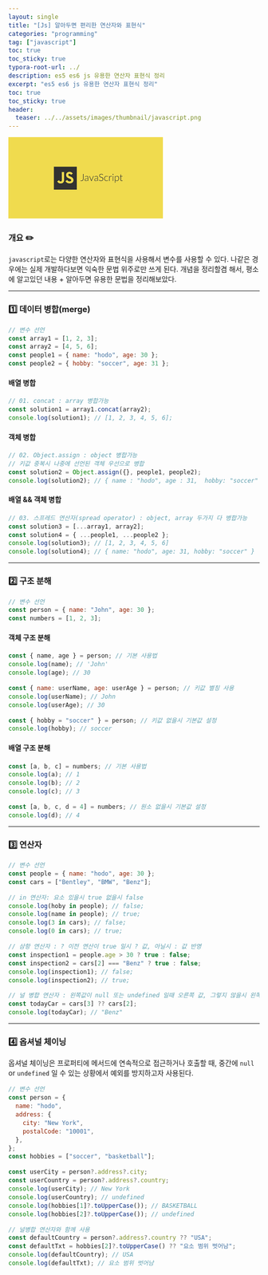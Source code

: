 ```yaml
---
layout: single
title: "[Js] 알아두면 편리한 연산자와 표현식"
categories: "programming"
tag: ["javascript"]
toc: true
toc_sticky: true
typora-root-url: ../
description: es5 es6 js 유용한 연산자 표현식 정리
excerpt: "es5 es6 js 유용한 연산자 표현식 정리"
toc: true
toc_sticky: true
header:
  teaser: ../../assets/images/thumbnail/javascript.png
---
```


![Javascript 썸네일](../../assets/images/thumbnail/javascript.png)

### 개요 ✏️

<code>javascript</code>로는 다양한 연산자와 표현식을 사용해서 변수를 사용할 수 있다. 나같은 경우에는 실제 개발하다보면 익숙한 문법 위주로만 쓰게 된다. 개념을 정리할겸 해서, 평소에 알고있던 내용 + 알아두면 유용한 문법을 정리해보았다.

---

### 1️⃣ 데이터 병합(merge)

```javascript
// 변수 선언
const array1 = [1, 2, 3];
const array2 = [4, 5, 6];
const people1 = { name: "hodo", age: 30 };
const people2 = { hobby: "soccer", age: 31 };
```

#### 배열 병합

```javascript
// 01. concat : array 병합가능
const solution1 = array1.concat(array2);
console.log(solution1); // [1, 2, 3, 4, 5, 6];
```

#### 객체 병합

```javascript
// 02. Object.assign : object 병합가능
// 키값 중복시 나중에 선언된 객체 우선으로 병합
const solution2 = Object.assign({}, people1, people2);
console.log(solution2); // { name : "hodo", age : 31,  hobby: "soccer" };
```

#### 배열 && 객체 병합

```javascript
// 03. 스프레드 연산자(spread operator) : object, array 두가지 다 병합가능
const solution3 = [...array1, array2];
const solution4 = { ...people1, ...people2 };
console.log(solution3); // [1, 2, 3, 4, 5, 6]
console.log(solution4); // { name: "hodo", age: 31, hobby: "soccer" }
```

---

### 2️⃣ 구조 분해

```javascript
// 변수 선언
const person = { name: "John", age: 30 };
const numbers = [1, 2, 3];
```

#### 객체 구조 분해

```javascript
const { name, age } = person; // 기본 사용법
console.log(name); // 'John'
console.log(age); // 30
```

```javascript
const { name: userName, age: userAge } = person; // 키값 별칭 사용
console.log(userName); // John
console.log(userAge); // 30
```

```javascript
const { hobby = "soccer" } = person; // 키값 없을시 기본값 설정
console.log(hobby); // soccer
```

#### 배열 구조 분해

```javascript
const [a, b, c] = numbers; // 기본 사용법
console.log(a); // 1
console.log(b); // 2
console.log(c); // 3
```

```javascript
const [a, b, c, d = 4] = numbers; // 원소 없을시 기본값 설정
console.log(d); // 4
```

---

### 3️⃣ 연산자

```javascript
// 변수 선언
const people = { name: "hodo", age: 30 };
const cars = ["Bentley", "BMW", "Benz"];
```

```javascript
// in 연산자: 요소 있을시 true 없을시 false
console.log(hoby in people); // false;
console.log(name in people); // true;
console.log(3 in cars); // false;
console.log(0 in cars); // true;
```

```javascript
// 삼항 연산자 : ? 이전 연산이 true 일시 ? 값, 아닐시 : 값 반영
const inspection1 = people.age > 30 ? true : false;
const inspection2 = cars[2] === "Benz" ? true : false;
console.log(inspection1); // false;
console.log(inspection2); // true;
```

```javascript
// 널 병합 연산자 : 왼쪽값이 null 또는 undefined 일때 오른쪽 값, 그렇지 않을시 왼쪽 값 반환
const todayCar = cars[3] ?? cars[2];
console.log(todayCar); // "Benz"
```

---

### 4️⃣ 옵셔널 체이닝

옵셔널 체이닝은 프로퍼티에 메서드에 연속적으로 접근하거나 호출할 때, 중간에 <code>null</code> or <code>undefined</code> 일 수 있는 상황에서 예외를 방지하고자 사용된다.

```javascript
// 변수 선언
const person = {
  name: "hodo",
  address: {
    city: "New York",
    postalCode: "10001",
  },
};
const hobbies = ["soccer", "basketball"];
```

```javascript
const userCity = person?.address?.city;
const userCountry = person?.address?.country;
console.log(userCity); // New York
console.log(userCountry); // undefined
console.log(hobbies[1]?.toUpperCase()); // BASKETBALL
console.log(hobbies[2]?.toUpperCase()); // undefined
```

```javascript
// 널병합 연산자와 함께 사용
const defaultCountry = person?.address?.country ?? "USA";
const defaultTxt = hobbies[2]?.toUpperCase() ?? "요소 범위 벗어남";
console.log(defaultCountry); // USA
console.log(defaultTxt); // 요소 범위 벗어남
```
